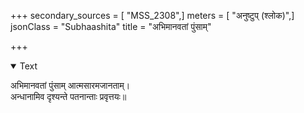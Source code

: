 +++
secondary_sources = [ "MSS_2308",]
meters = [ "अनुष्टुप् (श्लोक)",]
jsonClass = "Subhaashita"
title = "अभिमानवतां पुंसाम्"

+++

<details open><summary>Text</summary>

अभिमानवतां पुंसाम् आत्मसारमजानताम्।  
अन्धानामिव दृश्यन्ते पतनान्ताः प्रवृत्तयः॥
</details>
